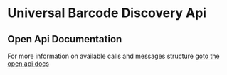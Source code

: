 # Universal Barcode Discovery Api

## Open Api Documentation
For more information on available calls and messages structure [goto the open api docs](./open-api)